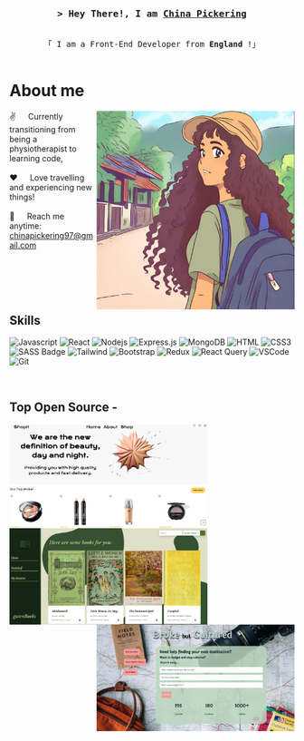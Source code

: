 <!--
<h2 align="center">
  Welcome to China's World!
  <img src="https://media.giphy.com/media/hvRJCLFzcasrR4ia7z/giphy.gif" width="28">
</h2>
-->

<!--
<p align="center">
  <a href="https://github.com/alsiam"><img src="https://readme-typing-svg.herokuapp.com/?lines=Self%20Taught%20Programmer;Front%20End%20Developer;1.5%2B%20years%20of%20coding%20experience;Always%20learning%20new%20things&center=true&width=380&height=45"></a>
</p>

 -->


<!-- Intro  -->
<h3 align="center">
        <samp>&gt; Hey There!, I am
                <b><a target="_blank" href="https://chinapickering.netlify.app/">China Pickering</a></b>
        </samp>
</h3>


<p align="center"> 
  <samp>
    <br>
    「 I am a Front-End Developer from <b>England</b> !」
    <br>
    <br>
  </samp>
</p>


<!-- About Section -->
 # About me
 
<p>
 <img align="right" width="350" src="/travelling.png" alt="travelling photo" />
  
 ✌️ &emsp; Currently transitioning from being a physiotherapist to learning code, <br/><br/>
 ❤️ &emsp; Love travelling and experiencing new things!<br/><br/>
 📧 &emsp; Reach me anytime: chinapickering97@gmail.com<br/><br/>

</p>

<br/>
<br/>
<br/>

## Skills

![Javascript](https://img.shields.io/badge/Javascript-F0DB4F?style=for-the-badge&labelColor=black&logo=javascript&logoColor=F0DB4F)
![React](https://img.shields.io/badge/-React-61DBFB?style=for-the-badge&labelColor=black&logo=react&logoColor=61DBFB)
![Nodejs](https://img.shields.io/badge/Nodejs-3C873A?style=for-the-badge&labelColor=black&logo=node.js&logoColor=3C873A)
![Express.js](https://img.shields.io/badge/Express.js-000000?style=for-the-badge&logo=express&logoColor=white)
![MongoDB](https://img.shields.io/badge/MongoDB-4EA94B?style=for-the-badge&logo=mongodb&logoColor=white)
![HTML](https://img.shields.io/badge/HTML5-E34F26?style=for-the-badge&logo=html5&logoColor=white)
![CSS3](https://img.shields.io/badge/CSS3-1572B6?style=for-the-badge&logo=css3&logoColor=white)
![SASS Badge](https://img.shields.io/badge/Sass-CC6699?style=for-the-badge&logo=sass&logoColor=white)
![Tailwind](https://img.shields.io/badge/Tailwind_CSS-092749?style=for-the-badge&logo=tailwindcss&logoColor=06B6D4&labelColor=000000)
![Bootstrap](https://img.shields.io/badge/Bootstrap-563D7C?style=for-the-badge&logo=bootstrap&logoColor=white)
![Redux](https://img.shields.io/badge/Redux-593D88?style=for-the-badge&logo=redux&logoColor=white)
![React Query](https://img.shields.io/badge/-React_Query-FF4154?style=for-the-badge&logo=react%20query&logoColor=white)
![VSCode](https://img.shields.io/badge/Visual_Studio-0078d7?style=for-the-badge&logo=visual%20studio&logoColor=white)
![Git](https://img.shields.io/badge/Git-F05032?style=for-the-badge&logo=git&logoColor=white)

<br/>

## Top Open Source -
<div display="flex" flex-direction="row">
 <img align="left" width="350" src="/shopitGithub.png" alt="Project 1" />
  <img align="center" width="350" src="/gutenbookGithub.png" alt="Project 2" />
   <img align="right" width="350" src="/bbcGithub.png" alt="Project 3" />  
</div>

